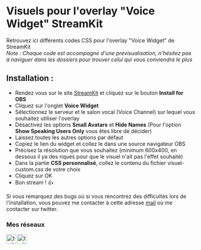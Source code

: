 # Visuels pour l'overlay "Voice Widget" StreamKit
Retrouvez ici différents codes CSS pour l'overlay "Voice Widget" de StreamKit <br />
*Note : Chaque code est accompagné d'une prévisualisation, n'hésitez pas à naviguer dans les dossiers pour trouver celui qui vous conviendra le plus*

## Installation :

- Rendez vous sur le site [StreamKit] et cliquez sur le bouton **Install for OBS** <br />
- Cliquez sur l'onglet **Voice Widget** <br />
- Sélectionnez le serveur et le salon vocal (Voice Channel) sur lequel vous souhaitez utiliser l'overlay <br />
- Désactivez les options **Small Avatars** et **Hide Names** (Pour l'option **Show Speaking Users Only** vous êtes libre de décider) <br />
- Laissez toutes les autres options par défaut <br />
- Copiez le lien du widget et collez le dans une source navigateur OBS<br />
- Précisez la résolution que vous souhaitez (minimum 600x400, en dessous il ya des riques pour que le visuel n'ait pas l'effet souhaité) <br />
- Dans la  partie **CSS personnalisé**, collez le contenu du fichier visuel-custom.css de votre choix <br />
- Cliquez sur OK
- Bon stream ! 👍

Si vous remarquez des bugs où si vous rencontrez des difficultés lors de l'installation, vous pouvez me contacter à cette adresse <a href="mailto:contact@louisdiox.fr">mail</a> où me contacter sur twitter.

### Mes réseaux
[<img align="left" alt="twitter" width="26px" src="https://img.icons8.com/color/48/000000/twitter--v1.png"/>][twitter]
[<img align="left" alt="twitch" width="26px" src="https://img.icons8.com/fluent/48/000000/twitch.png" />][twitch]


[twitter]: https://twitter.com/Diox90
[twitch]: https://www.twitch.tv/louis_diox
[StreamKit]: https://streamkit.discord.com/overlay

